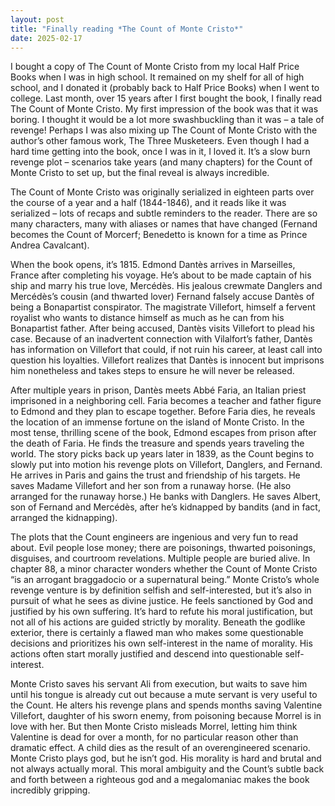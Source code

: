 ```yaml
---
layout: post
title: "Finally reading *The Count of Monte Cristo*"
date: 2025-02-17
---
```


I bought a copy of The Count of Monte Cristo from my local Half Price Books when I was in high school. It remained on my shelf for all of high school, and I donated it (probably back to Half Price Books) when I went to college. Last month, over 15 years after I first bought the book, I finally read The Count of Monte Cristo. My first impression of the book was that it was boring. I thought it would be a lot more swashbuckling than it was – a tale of revenge! Perhaps I was also mixing up The Count of Monte Cristo with the author’s other famous work, The Three Musketeers. Even though I had a hard time getting into the book, once I was in it, I loved it. It’s a slow burn revenge plot – scenarios take years (and many chapters) for the Count of Monte Cristo to set up, but the final reveal is always incredible. 

The Count of Monte Cristo was originally serialized in eighteen parts over the course of a year and a half (1844-1846), and it reads like it was serialized – lots of recaps and subtle reminders to the reader. There are so many characters, many with aliases or names that have changed (Fernand becomes the Count of Morcerf; Benedetto is known for a time as Prince Andrea Cavalcant).

When the book opens, it’s 1815. Edmond Dantès arrives in Marseilles, France after completing his voyage. He’s about to be made captain of his ship and marry his true love, Mercédès. His jealous crewmate Danglers and Mercédès’s cousin (and thwarted lover) Fernand falsely accuse Dantès of being a Bonapartist conspirator. The magistrate Villefort, himself a fervent royalist who wants to distance himself as much as he can from his Bonapartist father. After being accused, Dantès visits Villefort to plead his case. Because of an inadvertent connection with Vilalfort’s father, Dantès has information on Villefort that could, if not ruin his career, at least call into question his loyalties. Villefort realizes that Dantès is innocent but imprisons him nonetheless and takes steps to ensure he will never be released. 

After multiple years in prison, Dantès meets Abbé Faria, an Italian priest imprisoned in a neighboring cell. Faria becomes a teacher and father figure to Edmond and they plan to escape together. Before Faria dies, he reveals the location of an immense fortune on the island of Monte Cristo. In the most tense, thrilling scene of the book, Edmond escapes from prison after the death of Faria. He finds the treasure and spends years traveling the world. The story picks back up years later in 1839, as the Count begins to slowly put into motion his revenge plots on Villefort, Danglers, and Fernand. He arrives in Paris and gains the trust and friendship of his targets. He saves Madame Villefort and her son from a runaway horse. (He also arranged for the runaway horse.) He banks with Danglers. He saves Albert, son of Fernand and Mercédès, after he’s kidnapped by bandits (and in fact, arranged the kidnapping).

The plots that the Count engineers are ingenious and very fun to read about. Evil people lose money; there are poisonings, thwarted poisonings, disguises, and courtroom revelations. Multiple people are buried alive. In chapter 88, a minor character wonders whether the Count of Monte Cristo “is an arrogant braggadocio or a supernatural being.” Monte Cristo’s whole revenge venture is by definition selfish and self-interested, but it’s also in pursuit of what he sees as divine justice. He feels sanctioned by God and justified by his own suffering. It’s hard to refute his moral justification, but not all of his actions are guided strictly by morality. Beneath the godlike exterior, there is certainly a flawed man who makes some questionable decisions and prioritizes his own self-interest in the name of morality. His actions often start morally justified and descend into questionable self-interest. 

Monte Cristo saves his servant Ali from execution, but waits to save him until his tongue is already cut out because a mute servant is very useful to the Count. He alters his revenge plans and spends months saving Valentine Villefort, daughter of his sworn enemy, from poisoning because Morrel is in love with her. But then Monte Cristo misleads Morrel, letting him think Valentine is dead for over a month, for no particular reason other than dramatic effect. A child dies as the result of an overengineered scenario. Monte Cristo plays god, but he isn’t god. His morality is hard and brutal and not always actually moral. This moral ambiguity and the Count’s subtle back and forth between a righteous god and a megalomaniac makes the book incredibly gripping.




